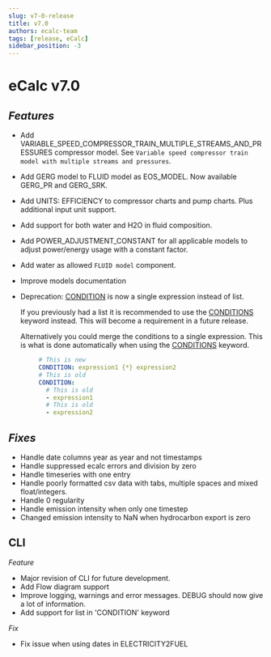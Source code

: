 ```yaml
---
slug: v7-0-release
title: v7.0
authors: ecalc-team
tags: [release, eCalc]
sidebar_position: -3
---
```


# eCalc v7.0


## *Features*

* Add VARIABLE_SPEED_COMPRESSOR_TRAIN_MULTIPLE_STREAMS_AND_PRESSURES compressor model. See `Variable speed compressor train model with multiple streams and pressures`.
* Add GERG model to FLUID model as EOS_MODEL. Now available GERG_PR and GERG_SRK.
* Add UNITS: EFFICIENCY to compressor charts and pump charts. Plus additional input unit support.
* Add support for both water and H2O in fluid composition.
* Add POWER_ADJUSTMENT_CONSTANT for all applicable models to adjust power/energy usage with a constant factor.
* Add water as allowed `FLUID model` component.
* Improve models documentation
* Deprecation: [CONDITION](../about/references/CONDITION) is now a single expression instead of list.

  If you previously had a list it is recommended to use the [CONDITIONS](../about/references/CONDITIONS) keyword instead. This will become a requirement in a future release.

  Alternatively you could merge the conditions to a single expression. This is what is done automatically when using the [CONDITIONS](../about/references/CONDITIONS) keyword.

  ```yaml
       # This is new
       CONDITION: expression1 {*} expression2 
       # This is old
       CONDITION: 
         # This is old
         - expression1 
         # This is old
         - expression2 
  ```


## *Fixes*

* Handle date columns year as year and not timestamps
* Handle suppressed ecalc errors and division by zero
* Handle timeseries with one entry
* Handle poorly formatted csv data with tabs, multiple spaces and mixed float/integers.
* Handle 0 regularity
* Handle emission intensity when only one timestep
* Changed emission intensity to NaN when hydrocarbon export is zero

## CLI


*Feature*

* Major revision of CLI for future development.
* Add Flow diagram support
* Improve logging, warnings and error messages. DEBUG should now give a lot of information.
* Add support for list in 'CONDITION' keyword

*Fix*

* Fix issue when using dates in ELECTRICITY2FUEL